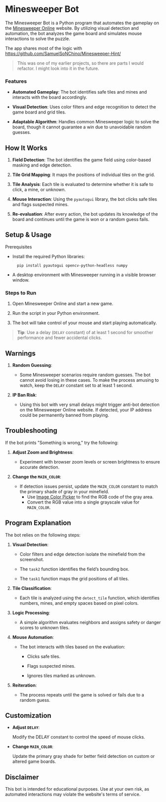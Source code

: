 # Minesweeper Bot

The Minesweeper Bot is a Python program that automates the gameplay on the [Minesweeper Online](https://minesweeper.online/) website. By utilizing visual detection and automation, the bot analyzes the game board and simulates mouse interactions to solve the puzzle.

The app shares most of the logic with https://github.com/SamuelSoNChino/Minesweeper-Hint/

> This was one of my earlier projects, so there are parts I would refactor. I might look into it in the future.

### Features

- **Automated Gameplay**: The bot identifies safe tiles and mines and interacts with the board accordingly.

- **Visual Detection**: Uses color filters and edge recognition to detect the game board and grid tiles.

- **Adaptable Algorithm**: Handles common Minesweeper logic to solve the board, though it cannot guarantee a win due to unavoidable random guesses.

## How It Works

1. **Field Detection**: The bot identifies the game field using color-based masking and edge detection.

2. **Tile Grid Mapping**: It maps the positions of individual tiles on the grid.

3. **Tile Analysis**: Each tile is evaluated to determine whether it is safe to click, a mine, or unknown.

4. **Mouse Interaction**: Using the `pyautogui` library, the bot clicks safe tiles and flags suspected mines.

5. **Re-evaluation**: After every action, the bot updates its knowledge of the board and continues until the game is won or a random guess fails.

## Setup & Usage
Prerequisites

- Install the required Python libraries:

        pip install pyautogui opencv-python-headless numpy

- A desktop environment with Minesweeper running in a visible browser window.

### Steps to Run

1. Open Minesweeper Online and start a new game.

2. Run the script in your Python environment.

3. The bot will take control of your mouse and start playing automatically.

>**Tip**: Use a delay (`DELAY` constant) of at least 1 second for smoother performance and fewer accidental clicks.

## Warnings

1. **Random Guessing**:

    - Some Minesweeper scenarios require random guesses. The bot cannot avoid losing in these cases. To make the process amusing to watch, keep the `DELAY` constant set to at least 1 second.

2. **IP Ban Risk**:
    - Using this bot with very small delays might trigger anti-bot detection on the Minesweeper Online website. If detected, your IP address could be permanently banned from playing.

## Troubleshooting

If the bot prints "Something is wrong," try the following:

1. **Adjust Zoom and Brightness**:
    
    - Experiment with browser zoom levels or screen brightness to ensure accurate detection.

2. **Change the `MAIN_COLOR`**:
    - If detection issues persist, update the `MAIN_COLOR` constant to match the primary shade of gray in your minefield.
        - Use [Image Color Picker](https://imagecolorpicker.com/) to find the RGB code of the gray area.
        - Convert the RGB value into a single grayscale value for `MAIN_COLOR`.

## Program Explanation

The bot relies on the following steps:

1. **Visual Detection**:

    - Color filters and edge detection isolate the minefield from the screenshot.
    
    - The `task2` function identifies the field’s bounding box.
    
    - The `task1` function maps the grid positions of all tiles.

2. **Tile Classification**:
    - Each tile is analyzed using the `detect_tile` function, which identifies numbers, mines, and empty spaces based on pixel colors.

3. **Logic Processing**:
    - A simple algorithm evaluates neighbors and assigns safety or danger scores to unknown tiles.

4. **Mouse Automation**:
    - The bot interacts with tiles based on the evaluation:

        - Clicks safe tiles.
        
        - Flags suspected mines.
        
        - Ignores tiles marked as unknown.

5. **Reiteration**:
    - The process repeats until the game is solved or fails due to a random guess.

## Customization

- **Adjust `DELAY`**:

    Modify the DELAY constant to control the speed of mouse clicks.

- **Change `MAIN_COLOR`**:

    Update the primary gray shade for better field detection on custom or altered game boards.

## Disclaimer

This bot is intended for educational purposes. Use at your own risk, as automated interactions may violate the website's terms of service.
